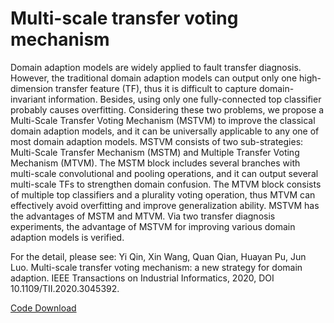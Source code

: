 # Multi-scale transfer voting mechanism

Domain adaption models are widely applied to fault transfer diagnosis. However, the traditional domain adaption models can output only one high-dimension transfer feature (TF), thus it is difficult to capture domain-invariant information. Besides, using only one fully-connected top classifier probably causes overfitting. Considering these two problems, we propose a Multi-Scale Transfer Voting Mechanism (MSTVM) to improve the classical domain adaption models, and it can be universally applicable to any one of most domain adaption models. MSTVM consists of two sub-strategies: Multi-Scale Transfer Mechanism (MSTM) and Multiple Transfer Voting Mechanism (MTVM). The MSTM block includes several branches with multi-scale convolutional and pooling operations, and it can output several multi-scale TFs to strengthen domain confusion. The MTVM block consists of multiple top classifiers and a plurality voting operation, thus MTVM can effectively avoid overfitting and improve generalization ability. MSTVM has the advantages of MSTM and MTVM. Via two transfer diagnosis experiments, the advantage of MSTVM for improving various domain adaption models is verified.  

For the detail, please see:  Yi Qin, Xin Wang, Quan Qian, Huayan Pu, Jun Luo.         Multi-scale transfer voting mechanism: a new strategy for domain adaption. IEEE Transactions on Industrial Informatics, 2020, DOI 10.1109/TII.2020.3045392.  

[Code Download](https://github.com/QinYi-team/Code/tree/master/MSTVM) 